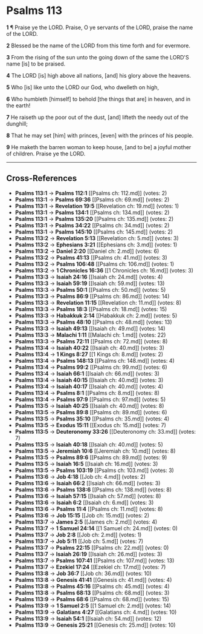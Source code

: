 # Psalms 113

**1** ¶ Praise ye the LORD. Praise, O ye servants of the LORD, praise the name of the LORD.

**2** Blessed be the name of the LORD from this time forth and for evermore.

**3** From the rising of the sun unto the going down of the same the LORD'S name [is] to be praised.

**4** The LORD [is] high above all nations, [and] his glory above the heavens.

**5** Who [is] like unto the LORD our God, who dwelleth on high,

**6** Who humbleth [himself] to behold [the things that are] in heaven, and in the earth!

**7** He raiseth up the poor out of the dust, [and] lifteth the needy out of the dunghill;

**8** That he may set [him] with princes, [even] with the princes of his people.

**9** He maketh the barren woman to keep house, [and to be] a joyful mother of children. Praise ye the LORD.

---

## Cross-References

- **Psalms 113:1** → **Psalms 112:1** [[Psalms ch: 112.md]] (votes: 2)
- **Psalms 113:1** → **Psalms 69:36** [[Psalms ch: 69.md]] (votes: 2)
- **Psalms 113:1** → **Revelation 19:5** [[Revelation ch: 19.md]] (votes: 1)
- **Psalms 113:1** → **Psalms 134:1** [[Psalms ch: 134.md]] (votes: 2)
- **Psalms 113:1** → **Psalms 135:20** [[Psalms ch: 135.md]] (votes: 2)
- **Psalms 113:1** → **Psalms 34:22** [[Psalms ch: 34.md]] (votes: 2)
- **Psalms 113:1** → **Psalms 145:10** [[Psalms ch: 145.md]] (votes: 2)
- **Psalms 113:2** → **Revelation 5:13** [[Revelation ch: 5.md]] (votes: 3)
- **Psalms 113:2** → **Ephesians 3:21** [[Ephesians ch: 3.md]] (votes: 1)
- **Psalms 113:2** → **Daniel 2:20** [[Daniel ch: 2.md]] (votes: 6)
- **Psalms 113:2** → **Psalms 41:13** [[Psalms ch: 41.md]] (votes: 3)
- **Psalms 113:2** → **Psalms 106:48** [[Psalms ch: 106.md]] (votes: 1)
- **Psalms 113:2** → **1 Chronicles 16:36** [[1 Chronicles ch: 16.md]] (votes: 3)
- **Psalms 113:3** → **Isaiah 24:16** [[Isaiah ch: 24.md]] (votes: 4)
- **Psalms 113:3** → **Isaiah 59:19** [[Isaiah ch: 59.md]] (votes: 13)
- **Psalms 113:3** → **Psalms 50:1** [[Psalms ch: 50.md]] (votes: 5)
- **Psalms 113:3** → **Psalms 86:9** [[Psalms ch: 86.md]] (votes: 14)
- **Psalms 113:3** → **Revelation 11:15** [[Revelation ch: 11.md]] (votes: 8)
- **Psalms 113:3** → **Psalms 18:3** [[Psalms ch: 18.md]] (votes: 15)
- **Psalms 113:3** → **Habakkuk 2:14** [[Habakkuk ch: 2.md]] (votes: 5)
- **Psalms 113:3** → **Psalms 48:10** [[Psalms ch: 48.md]] (votes: 13)
- **Psalms 113:3** → **Isaiah 49:13** [[Isaiah ch: 49.md]] (votes: 14)
- **Psalms 113:3** → **Malachi 1:11** [[Malachi ch: 1.md]] (votes: 22)
- **Psalms 113:3** → **Psalms 72:11** [[Psalms ch: 72.md]] (votes: 8)
- **Psalms 113:4** → **Isaiah 40:22** [[Isaiah ch: 40.md]] (votes: 3)
- **Psalms 113:4** → **1 Kings 8:27** [[1 Kings ch: 8.md]] (votes: 2)
- **Psalms 113:4** → **Psalms 148:13** [[Psalms ch: 148.md]] (votes: 4)
- **Psalms 113:4** → **Psalms 99:2** [[Psalms ch: 99.md]] (votes: 6)
- **Psalms 113:4** → **Isaiah 66:1** [[Isaiah ch: 66.md]] (votes: 3)
- **Psalms 113:4** → **Isaiah 40:15** [[Isaiah ch: 40.md]] (votes: 3)
- **Psalms 113:4** → **Isaiah 40:17** [[Isaiah ch: 40.md]] (votes: 4)
- **Psalms 113:4** → **Psalms 8:1** [[Psalms ch: 8.md]] (votes: 8)
- **Psalms 113:4** → **Psalms 97:9** [[Psalms ch: 97.md]] (votes: 5)
- **Psalms 113:5** → **Isaiah 40:25** [[Isaiah ch: 40.md]] (votes: 8)
- **Psalms 113:5** → **Psalms 89:8** [[Psalms ch: 89.md]] (votes: 6)
- **Psalms 113:5** → **Psalms 35:10** [[Psalms ch: 35.md]] (votes: 4)
- **Psalms 113:5** → **Exodus 15:11** [[Exodus ch: 15.md]] (votes: 7)
- **Psalms 113:5** → **Deuteronomy 33:26** [[Deuteronomy ch: 33.md]] (votes: 7)
- **Psalms 113:5** → **Isaiah 40:18** [[Isaiah ch: 40.md]] (votes: 5)
- **Psalms 113:5** → **Jeremiah 10:6** [[Jeremiah ch: 10.md]] (votes: 8)
- **Psalms 113:5** → **Psalms 89:6** [[Psalms ch: 89.md]] (votes: 9)
- **Psalms 113:5** → **Isaiah 16:5** [[Isaiah ch: 16.md]] (votes: 3)
- **Psalms 113:5** → **Psalms 103:19** [[Psalms ch: 103.md]] (votes: 3)
- **Psalms 113:6** → **Job 4:18** [[Job ch: 4.md]] (votes: 2)
- **Psalms 113:6** → **Isaiah 66:2** [[Isaiah ch: 66.md]] (votes: 3)
- **Psalms 113:6** → **Psalms 138:6** [[Psalms ch: 138.md]] (votes: 8)
- **Psalms 113:6** → **Isaiah 57:15** [[Isaiah ch: 57.md]] (votes: 8)
- **Psalms 113:6** → **Isaiah 6:2** [[Isaiah ch: 6.md]] (votes: 3)
- **Psalms 113:6** → **Psalms 11:4** [[Psalms ch: 11.md]] (votes: 8)
- **Psalms 113:6** → **Job 15:15** [[Job ch: 15.md]] (votes: 2)
- **Psalms 113:7** → **James 2:5** [[James ch: 2.md]] (votes: 4)
- **Psalms 113:7** → **1 Samuel 24:14** [[1 Samuel ch: 24.md]] (votes: 0)
- **Psalms 113:7** → **Job 2:8** [[Job ch: 2.md]] (votes: 1)
- **Psalms 113:7** → **Job 5:11** [[Job ch: 5.md]] (votes: 7)
- **Psalms 113:7** → **Psalms 22:15** [[Psalms ch: 22.md]] (votes: 0)
- **Psalms 113:7** → **Isaiah 26:19** [[Isaiah ch: 26.md]] (votes: 3)
- **Psalms 113:7** → **Psalms 107:41** [[Psalms ch: 107.md]] (votes: 13)
- **Psalms 113:7** → **Ezekiel 17:24** [[Ezekiel ch: 17.md]] (votes: 7)
- **Psalms 113:8** → **Job 36:7** [[Job ch: 36.md]] (votes: 10)
- **Psalms 113:8** → **Genesis 41:41** [[Genesis ch: 41.md]] (votes: 4)
- **Psalms 113:8** → **Psalms 45:16** [[Psalms ch: 45.md]] (votes: 4)
- **Psalms 113:8** → **Psalms 68:13** [[Psalms ch: 68.md]] (votes: 3)
- **Psalms 113:9** → **Psalms 68:6** [[Psalms ch: 68.md]] (votes: 15)
- **Psalms 113:9** → **1 Samuel 2:5** [[1 Samuel ch: 2.md]] (votes: 14)
- **Psalms 113:9** → **Galatians 4:27** [[Galatians ch: 4.md]] (votes: 10)
- **Psalms 113:9** → **Isaiah 54:1** [[Isaiah ch: 54.md]] (votes: 12)
- **Psalms 113:9** → **Genesis 25:21** [[Genesis ch: 25.md]] (votes: 10)
